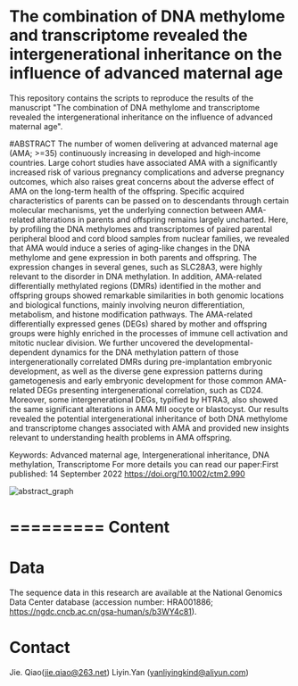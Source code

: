 # The combination of DNA methylome and transcriptome revealed the intergenerational inheritance on the influence of advanced maternal age

This repository contains the scripts to reproduce the results of the manuscript "The combination of DNA methylome and transcriptome revealed the intergenerational inheritance on the influence of advanced maternal age". 

#ABSTRACT
The number of women delivering at advanced maternal age (AMA; >=35) continuously increasing in developed and high‐income countries. Large cohort studies have associated AMA with a significantly increased risk of various pregnancy complications and adverse pregnancy outcomes, which also raises great concerns about the adverse effect of AMA on the long-term health of the offspring. Specific acquired characteristics of parents can be passed on to descendants through certain molecular mechanisms, yet the underlying connection between AMA-related alterations in parents and offspring remains largely uncharted. Here, by profiling the DNA methylomes and transcriptomes of paired parental peripheral blood and cord blood samples from nuclear families, we revealed that AMA would induce a series of aging-like changes in the DNA methylome and gene expression in both parents and offspring. The expression changes in several genes, such as SLC28A3, were highly relevant to the disorder in DNA methylation. In addition, AMA-related differentially methylated regions (DMRs) identified in the mother and offspring groups showed remarkable similarities in both genomic locations and biological functions, mainly involving neuron differentiation, metabolism, and histone modification pathways. The AMA-related differentially expressed genes (DEGs) shared by mother and offspring groups were highly enriched in the processes of immune cell activation and mitotic nuclear division. We further uncovered the developmental-dependent dynamics for the DNA methylation pattern of those intergenerationally correlated DMRs during pre-implantation embryonic development, as well as the diverse gene expression patterns during gametogenesis and early embryonic development for those common AMA-related DEGs presenting intergenerational correlation, such as CD24. Moreover, some intergenerational DEGs, typified by HTRA3, also showed the same significant alterations in AMA MII oocyte or blastocyst. Our results revealed the potential intergenerational inheritance of both DNA methylome and transcriptome changes associated with AMA and provided new insights relevant to understanding health problems in AMA offspring.

Keywords: Advanced maternal age, Intergenerational inheritance, DNA methylation, Transcriptome
For more details you can read our paper:First published: 14 September 2022 https://doi.org/10.1002/ctm2.990

![abstract_graph](https://user-images.githubusercontent.com/54924112/196752586-978516ca-9216-44c4-b42f-1c1260c41e82.png)

=========
Content
========
Data
=======
The sequence data in this research are available at the National Genomics Data Center database (accession number: HRA001886; https://ngdc.cncb.ac.cn/gsa-human/s/b3WY4c81).

Contact
=======
Jie. Qiao(jie.qiao@263.net)
Liyin.Yan (yanliyingkind@aliyun.com)


